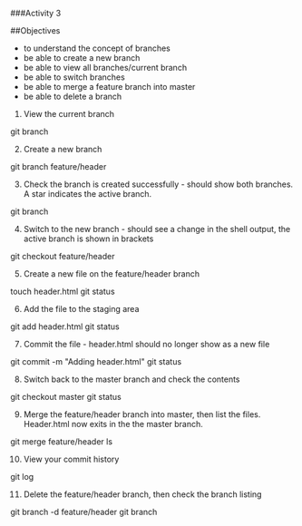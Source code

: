 ###Activity 3

##Objectives
* 	to understand the concept of branches
*	be able to create a new branch
*	be able to view all branches/current branch
*	be able to switch branches
*	be able to merge a feature branch into master
*	be able to delete a branch



1.	View the current branch 

git branch

2.	Create a new branch

git branch feature/header

3. Check the branch is created successfully  - should show both branches. A star indicates the active branch.

git branch

4.	Switch to the new branch - should see a change in the shell output, the active branch is shown in brackets

git checkout feature/header

5. Create a new file on the feature/header branch

touch header.html
git status

6. Add the file to the staging area

git add header.html
git status

7. Commit the file - header.html should no longer show as a new file

git commit -m "Adding header.html"
git status

8. Switch back to the master branch and check the contents

git checkout master
git status

9.	Merge the feature/header branch into master, then list the files. Header.html now exits in the the master branch.

git merge feature/header
ls


10.	View your commit history 

git log

11. Delete the feature/header branch, then check the branch listing

git branch -d feature/header
git branch
 


